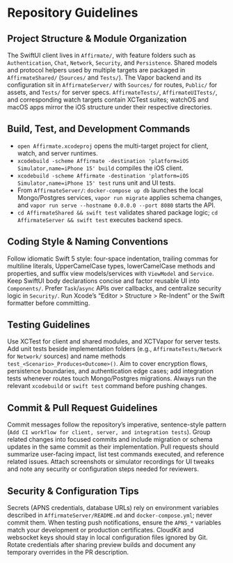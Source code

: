 # Repository Guidelines

## Project Structure & Module Organization
The SwiftUI client lives in `Affirmate/`, with feature folders such as `Authentication`, `Chat`, `Network`, `Security`, and `Persistence`. Shared models and protocol helpers used by multiple targets are packaged in `AffirmateShared/` (`Sources/` and `Tests/`). The Vapor backend and its configuration sit in `AffirmateServer/` with `Sources/` for routes, `Public/` for assets, and `Tests/` for server specs. `AffirmateTests/`, `AffirmateUITests/`, and corresponding watch targets contain XCTest suites; watchOS and macOS apps mirror the iOS structure under their respective directories.

## Build, Test, and Development Commands
- `open Affirmate.xcodeproj` opens the multi-target project for client, watch, and server runtimes.
- `xcodebuild -scheme Affirmate -destination 'platform=iOS Simulator,name=iPhone 15' build` compiles the iOS client.
- `xcodebuild -scheme Affirmate -destination 'platform=iOS Simulator,name=iPhone 15' test` runs unit and UI tests.
- From `AffirmateServer/`: `docker-compose up db` launches the local Mongo/Postgres services, `vapor run migrate` applies schema changes, and `vapor run serve --hostname 0.0.0.0 --port 8080` starts the API.
- `cd AffirmateShared && swift test` validates shared package logic; `cd AffirmateServer && swift test` executes backend specs.

## Coding Style & Naming Conventions
Follow idiomatic Swift 5 style: four-space indentation, trailing commas for multiline literals, UpperCamelCase types, lowerCamelCase methods and properties, and suffix view models/services with `ViewModel` and `Service`. Keep SwiftUI body declarations concise and factor reusable UI into `Components/`. Prefer `Task`/`async` APIs over callbacks, and centralize security logic in `Security/`. Run Xcode’s “Editor > Structure > Re-Indent” or the Swift formatter before committing.

## Testing Guidelines
Use XCTest for client and shared modules, and XCTVapor for server tests. Add unit tests beside implementation folders (e.g., `AffirmateTests/Network` for `Network/` sources) and name methods `test_<Scenario>_Produces<Outcome>()`. Aim to cover encryption flows, persistence boundaries, and authentication edge cases; add integration tests whenever routes touch Mongo/Postgres migrations. Always run the relevant `xcodebuild` or `swift test` command before pushing changes.

## Commit & Pull Request Guidelines
Commit messages follow the repository’s imperative, sentence-style pattern (`Add CI workflow for client, server, and integration tests`). Group related changes into focused commits and include migration or schema updates in the same commit as their implementation. Pull requests should summarize user-facing impact, list test commands executed, and reference related issues. Attach screenshots or simulator recordings for UI tweaks and note any security or configuration steps needed for reviewers.

## Security & Configuration Tips
Secrets (APNS credentials, database URLs) rely on environment variables described in `AffirmateServer/README.md` and `docker-compose.yml`; never commit them. When testing push notifications, ensure the `APNS_*` variables match your development or production certificates. CloudKit and websocket keys should stay in local configuration files ignored by Git. Rotate credentials after sharing preview builds and document any temporary overrides in the PR description.
